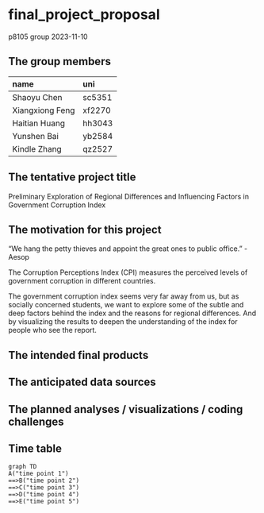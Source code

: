 final_project_proposal
================
p8105 group
2023-11-10

## The group members

| name            | uni    |
|:----------------|:-------|
| Shaoyu Chen     | sc5351 |
| Xiangxiong Feng | xf2270 |
| Haitian Huang   | hh3043 |
| Yunshen Bai     | yb2584 |
| Kindle Zhang    | qz2527 |

## The tentative project title

Preliminary Exploration of Regional Differences and Influencing Factors
in Government Corruption Index

## The motivation for this project

“We hang the petty thieves and appoint the great ones to public
office.” - Aesop

The Corruption Perceptions Index (CPI) measures the perceived levels of
government corruption in different countries.

The government corruption index seems very far away from us, but as
socially concerned students, we want to explore some of the subtle and
deep factors behind the index and the reasons for regional differences.
And by visualizing the results to deepen the understanding of the index
for people who see the report.

## The intended final products

## The anticipated data sources

## The planned analyses / visualizations / coding challenges

## Time table

``` mermaid
graph TD
A("time point 1")
==>B("time point 2")
==>C("time point 3")
==>D("time point 4")
==>E("time point 5")
```
